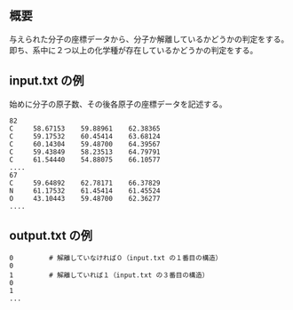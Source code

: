 ## 概要
与えられた分子の座標データから、分子か解離しているかどうかの判定をする。
即ち、系中に２つ以上の化学種が存在しているかどうかの判定をする。

## input.txt の例
始めに分子の原子数、その後各原子の座標データを記述する。
```
82
C     58.67153    59.88961    62.38365
C     59.17532    60.45414    63.68124
C     60.14304    59.48700    64.39567
C     59.43849    58.23513    64.79791
C     61.54440    54.88075    66.10577
....
67
C     59.64892    62.78171    66.37829
N     61.17532    61.45414    61.45524
O     43.10443    59.48700    62.36277
....
```

## output.txt の例
```
0         # 解離していなければ０（input.txt の１番目の構造）
0
1         # 解離していれば１（input.txt の３番目の構造）
0
1
...
```